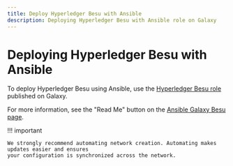 ```yaml
---
title: Deploy Hyperledger Besu with Ansible
description: Deploying Hyperledger Besu with Ansible role on Galaxy
---
```


# Deploying Hyperledger Besu with Ansible

To deploy Hyperledger Besu using Ansible, use the
[Hyperledger Besu role](https://galaxy.ansible.com/consensys/hyperledger_besu) published on Galaxy.

For more information, see the "Read Me" button on the
[Ansible Galaxy Besu page](https://galaxy.ansible.com/consensys/hyperledger_besu).

!!! important

    We strongly recommend automating network creation. Automating makes updates easier and ensures
    your configuration is synchronized across the network.
